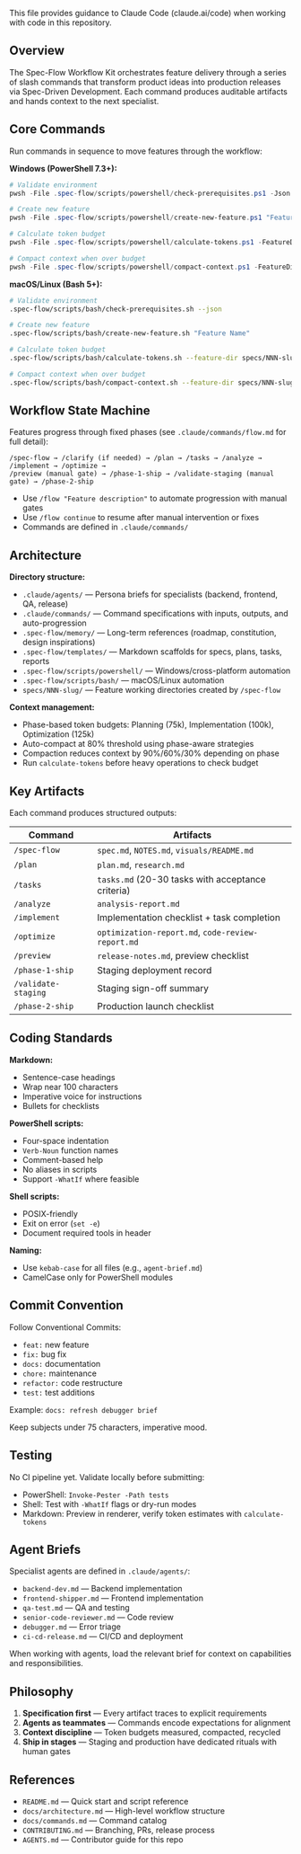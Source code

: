 
This file provides guidance to Claude Code (claude.ai/code) when working with code in this repository.

## Overview

The Spec-Flow Workflow Kit orchestrates feature delivery through a series of slash commands that transform product ideas into production releases via Spec-Driven Development. Each command produces auditable artifacts and hands context to the next specialist.

## Core Commands

Run commands in sequence to move features through the workflow:

**Windows (PowerShell 7.3+):**
```powershell
# Validate environment
pwsh -File .spec-flow/scripts/powershell/check-prerequisites.ps1 -Json

# Create new feature
pwsh -File .spec-flow/scripts/powershell/create-new-feature.ps1 "Feature Name"

# Calculate token budget
pwsh -File .spec-flow/scripts/powershell/calculate-tokens.ps1 -FeatureDir specs/NNN-slug

# Compact context when over budget
pwsh -File .spec-flow/scripts/powershell/compact-context.ps1 -FeatureDir specs/NNN-slug -Phase "implementation"
```

**macOS/Linux (Bash 5+):**
```bash
# Validate environment
.spec-flow/scripts/bash/check-prerequisites.sh --json

# Create new feature
.spec-flow/scripts/bash/create-new-feature.sh "Feature Name"

# Calculate token budget
.spec-flow/scripts/bash/calculate-tokens.sh --feature-dir specs/NNN-slug

# Compact context when over budget
.spec-flow/scripts/bash/compact-context.sh --feature-dir specs/NNN-slug --phase implementation
```

## Workflow State Machine

Features progress through fixed phases (see `.claude/commands/flow.md` for full detail):

```
/spec-flow → /clarify (if needed) → /plan → /tasks → /analyze → /implement → /optimize →
/preview (manual gate) → /phase-1-ship → /validate-staging (manual gate) → /phase-2-ship
```

- Use `/flow "Feature description"` to automate progression with manual gates
- Use `/flow continue` to resume after manual intervention or fixes
- Commands are defined in `.claude/commands/`

## Architecture

**Directory structure:**
- `.claude/agents/` — Persona briefs for specialists (backend, frontend, QA, release)
- `.claude/commands/` — Command specifications with inputs, outputs, and auto-progression
- `.spec-flow/memory/` — Long-term references (roadmap, constitution, design inspirations)
- `.spec-flow/templates/` — Markdown scaffolds for specs, plans, tasks, reports
- `.spec-flow/scripts/powershell/` — Windows/cross-platform automation
- `.spec-flow/scripts/bash/` — macOS/Linux automation
- `specs/NNN-slug/` — Feature working directories created by `/spec-flow`

**Context management:**
- Phase-based token budgets: Planning (75k), Implementation (100k), Optimization (125k)
- Auto-compact at 80% threshold using phase-aware strategies
- Compaction reduces context by 90%/60%/30% depending on phase
- Run `calculate-tokens` before heavy operations to check budget

## Key Artifacts

Each command produces structured outputs:

| Command | Artifacts |
|---------|-----------|
| `/spec-flow` | `spec.md`, `NOTES.md`, `visuals/README.md` |
| `/plan` | `plan.md`, `research.md` |
| `/tasks` | `tasks.md` (20-30 tasks with acceptance criteria) |
| `/analyze` | `analysis-report.md` |
| `/implement` | Implementation checklist + task completion |
| `/optimize` | `optimization-report.md`, `code-review-report.md` |
| `/preview` | `release-notes.md`, preview checklist |
| `/phase-1-ship` | Staging deployment record |
| `/validate-staging` | Staging sign-off summary |
| `/phase-2-ship` | Production launch checklist |

## Coding Standards

**Markdown:**
- Sentence-case headings
- Wrap near 100 characters
- Imperative voice for instructions
- Bullets for checklists

**PowerShell scripts:**
- Four-space indentation
- `Verb-Noun` function names
- Comment-based help
- No aliases in scripts
- Support `-WhatIf` where feasible

**Shell scripts:**
- POSIX-friendly
- Exit on error (`set -e`)
- Document required tools in header

**Naming:**
- Use `kebab-case` for all files (e.g., `agent-brief.md`)
- CamelCase only for PowerShell modules

## Commit Convention

Follow Conventional Commits:
- `feat:` new feature
- `fix:` bug fix
- `docs:` documentation
- `chore:` maintenance
- `refactor:` code restructure
- `test:` test additions

Example: `docs: refresh debugger brief`

Keep subjects under 75 characters, imperative mood.

## Testing

No CI pipeline yet. Validate locally before submitting:
- PowerShell: `Invoke-Pester -Path tests`
- Shell: Test with `-WhatIf` flags or dry-run modes
- Markdown: Preview in renderer, verify token estimates with `calculate-tokens`

## Agent Briefs

Specialist agents are defined in `.claude/agents/`:
- `backend-dev.md` — Backend implementation
- `frontend-shipper.md` — Frontend implementation
- `qa-test.md` — QA and testing
- `senior-code-reviewer.md` — Code review
- `debugger.md` — Error triage
- `ci-cd-release.md` — CI/CD and deployment

When working with agents, load the relevant brief for context on capabilities and responsibilities.

## Philosophy

1. **Specification first** — Every artifact traces to explicit requirements
2. **Agents as teammates** — Commands encode expectations for alignment
3. **Context discipline** — Token budgets measured, compacted, recycled
4. **Ship in stages** — Staging and production have dedicated rituals with human gates

## References

- `README.md` — Quick start and script reference
- `docs/architecture.md` — High-level workflow structure
- `docs/commands.md` — Command catalog
- `CONTRIBUTING.md` — Branching, PRs, release process
- `AGENTS.md` — Contributor guide for this repo
